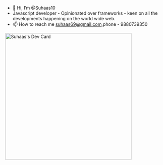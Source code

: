- 👋 Hi, I’m @Suhaas10
- Javascript developer - Opinionated over frameworks - keen on all the developments happening on the world wide web.
- 📫 How to reach me suhaas69@gmail.com,phone - 9880739350

<!---
Suhaas10/Suhaas10 is a ✨ special ✨ repository because its `README.md` (this file) appears on your GitHub profile.
You can click the Preview link to take a look at your changes.
--->

<a href="https://app.daily.dev/jackass10"><img src="https://api.daily.dev/devcards/a1c2a7d542dd40e88e2cdfdaf8c8231a.png?r=bvw" width="400" alt="Suhaas's Dev Card"/></a>
